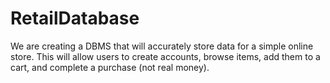 # RetailDatabase
We are creating a DBMS that will accurately store data for a simple online store. This will allow users to create accounts, browse items, add them to a cart, and complete a purchase (not real money).
